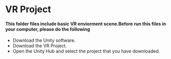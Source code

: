 # VR Project

#### This folder files include basic VR enviorment scene.Before run this files in your computer, please do the following

* Download the Unity software.
* Download the VR Project.
* Open the Unity Hub and select the project that you have downloaded.


